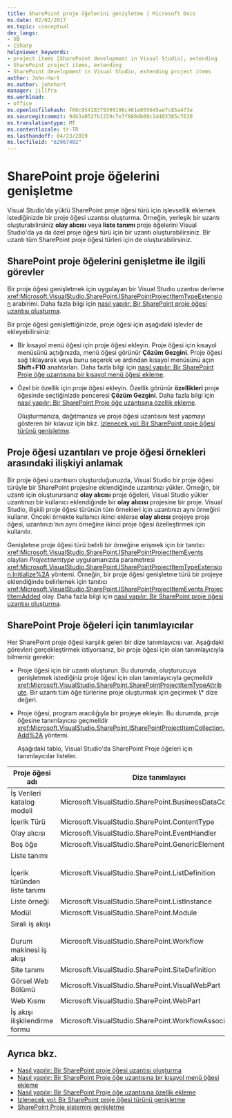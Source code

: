 ```yaml
---
title: SharePoint proje öğelerini genişletme | Microsoft Docs
ms.date: 02/02/2017
ms.topic: conceptual
dev_langs:
- VB
- CSharp
helpviewer_keywords:
- project items [SharePoint development in Visual Studio], extending
- SharePoint project items, extending
- SharePoint development in Visual Studio, extending project items
author: John-Hart
ms.author: johnhart
manager: jillfra
ms.workload:
- office
ms.openlocfilehash: f60c95418379399196c461e055645ae7c85a473e
ms.sourcegitcommit: 94b3a052fb1229c7e7f8804b09c1d403385c7630
ms.translationtype: MT
ms.contentlocale: tr-TR
ms.lasthandoff: 04/23/2019
ms.locfileid: "62967402"
---
```

# <a name="extend-sharepoint-project-items"></a>SharePoint proje öğelerini genişletme
  Visual Studio'da yüklü SharePoint proje öğesi türü için işlevsellik eklemek istediğinizde bir proje öğesi uzantısı oluşturma. Örneğin, yerleşik bir uzantı oluşturabilirsiniz **olay alıcısı** veya **liste tanımı** proje öğelerini Visual Studio'da ya da özel proje öğesi türü için bir uzantı oluşturabilirsiniz. Bir uzantı tüm SharePoint proje öğesi türleri için de oluşturabilirsiniz.

## <a name="tasks-for-extending-sharepoint-project-items"></a>SharePoint proje öğelerini genişletme ile ilgili görevler
 Bir proje öğesi genişletmek için uygulayan bir Visual Studio uzantısı derleme <xref:Microsoft.VisualStudio.SharePoint.ISharePointProjectItemTypeExtension> arabirimi. Daha fazla bilgi için [nasıl yapılır: Bir SharePoint proje öğesi uzantısı oluşturma](../sharepoint/how-to-create-a-sharepoint-project-item-extension.md).

 Bir proje öğesi genişlettiğinizde, proje öğesi için aşağıdaki işlevler de ekleyebilirsiniz:

- Bir kısayol menü öğesi için proje öğesi ekleyin. Proje öğesi için kısayol menüsünü açtığınızda, menü öğesi görünür **Çözüm Gezgini**. Proje öğesi sağ tıklayarak veya bunu seçerek ve ardından kısayol menüsünü açın **Shift**+**F10** anahtarları. Daha fazla bilgi için [nasıl yapılır: Bir SharePoint Proje öğe uzantısına bir kısayol menü öğesi ekleme](../sharepoint/how-to-add-a-shortcut-menu-item-to-a-sharepoint-project-item-extension.md).

- Özel bir özellik için proje öğesi ekleyin. Özellik görünür **özellikleri** proje öğesinde seçtiğinizde penceresi **Çözüm Gezgini**. Daha fazla bilgi için [nasıl yapılır: Bir SharePoint Proje öğe uzantısına özellik ekleme](../sharepoint/how-to-add-a-property-to-a-sharepoint-project-item-extension.md).

  Oluşturmanıza, dağıtmanıza ve proje öğesi uzantısını test yapmayı gösteren bir kılavuz için bkz. [izlenecek yol: Bir SharePoint proje öğesi türünü genişletme](../sharepoint/walkthrough-extending-a-sharepoint-project-item-type.md).

## <a name="understand-the-relationship-between-project-item-extensions-and-project-item-instances"></a>Proje öğesi uzantıları ve proje öğesi örnekleri arasındaki ilişkiyi anlamak
 Bir proje öğesi uzantısını oluşturduğunuzda, Visual Studio bir proje öğesi türüyle bir SharePoint projesine eklendiğinde uzantınızı yükler. Örneğin, bir uzantı için oluşturursanız **olay alıcısı** proje öğeleri, Visual Studio yükler uzantınızı bir kullanıcı eklendiğinde bir **olay alıcısı** projesine bir proje. Visual Studio, ilişkili proje öğesi türünün tüm örnekleri için uzantınızı aynı örneğini kullanır. Önceki örnekte kullanıcı ikinci eklerse **olay alıcısı** projeye proje öğesi, uzantınızı'nın aynı örneğine ikinci proje öğesi özelleştirmek için kullanılır.

 Genişletme proje öğesi türü belirli bir örneğine erişmek için bir tanıtıcı <xref:Microsoft.VisualStudio.SharePoint.ISharePointProjectItemEvents> olayları *Projectıtemtype* uygulamanızda parametresi <xref:Microsoft.VisualStudio.SharePoint.ISharePointProjectItemTypeExtension.Initialize%2A> yöntemi. Örneğin, bir proje öğesi genişletme türü bir projeye eklendiğinde belirlemek için tanıtıcı <xref:Microsoft.VisualStudio.SharePoint.ISharePointProjectItemEvents.ProjectItemAdded> olay. Daha fazla bilgi için [nasıl yapılır: Bir SharePoint proje öğesi uzantısı oluşturma](../sharepoint/how-to-create-a-sharepoint-project-item-extension.md).

## <a name="identifiers-for-sharepoint-project-items"></a>SharePoint Proje öğeleri için tanımlayıcılar
 Her SharePoint proje öğesi karşılık gelen bir dize tanımlayıcısı var. Aşağıdaki görevleri gerçekleştirmek istiyorsanız, bir proje öğesi için olan tanımlayıcıyla bilmeniz gerekir:

- Proje öğesi için bir uzantı oluşturun. Bu durumda, oluşturucuya genişletmek istediğiniz proje öğesi için olan tanımlayıcıyla geçmelidir <xref:Microsoft.VisualStudio.SharePoint.SharePointProjectItemTypeAttribute>. Bir uzantı tüm öğe türlerine proje oluşturmak için geçirmek **\\*** dize değeri.

- Proje öğesi, program aracılığıyla bir projeye ekleyin. Bu durumda, proje öğesine tanımlayıcısı geçmelidir <xref:Microsoft.VisualStudio.SharePoint.ISharePointProjectItemCollection.Add%2A> yöntemi.

  Aşağıdaki tablo, Visual Studio'da SharePoint Proje öğeleri için tanımlayıcılar listeler.

|Proje öğesi adı|Dize tanımlayıcı|
|-----------------------|-----------------------|
|İş Verileri katalog modeli|Microsoft.VisualStudio.SharePoint.BusinessDataConnectivity|
|İçerik Türü|Microsoft.VisualStudio.SharePoint.ContentType|
|Olay alıcısı|Microsoft.VisualStudio.SharePoint.EventHandler|
|Boş öğe|Microsoft.VisualStudio.SharePoint.GenericElement|
|Liste tanımı<br /><br /> İçerik türünden liste tanımı|Microsoft.VisualStudio.SharePoint.ListDefinition|
|Liste örneği|Microsoft.VisualStudio.SharePoint.ListInstance|
|Modül|Microsoft.VisualStudio.SharePoint.Module|
|Sıralı iş akışı<br /><br /> Durum makinesi iş akışı|Microsoft.VisualStudio.SharePoint.Workflow|
|Site tanımı|Microsoft.VisualStudio.SharePoint.SiteDefinition|
|Görsel Web Bölümü|Microsoft.VisualStudio.SharePoint.VisualWebPart|
|Web Kısmı|Microsoft.VisualStudio.SharePoint.WebPart|
|İş akışı ilişkilendirme formu|Microsoft.VisualStudio.SharePoint.WorkflowAssociation|

## <a name="see-also"></a>Ayrıca bkz.
- [Nasıl yapılır: Bir SharePoint proje öğesi uzantısı oluşturma](../sharepoint/how-to-create-a-sharepoint-project-item-extension.md)
- [Nasıl yapılır: Bir SharePoint Proje öğe uzantısına bir kısayol menü öğesi ekleme](../sharepoint/how-to-add-a-shortcut-menu-item-to-a-sharepoint-project-item-extension.md)
- [Nasıl yapılır: Bir SharePoint Proje öğe uzantısına özellik ekleme](../sharepoint/how-to-add-a-property-to-a-sharepoint-project-item-extension.md)
- [İzlenecek yol: Bir SharePoint proje öğesi türünü genişletme](../sharepoint/walkthrough-extending-a-sharepoint-project-item-type.md)
- [SharePoint Proje sistemini genişletme](../sharepoint/extending-the-sharepoint-project-system.md)
